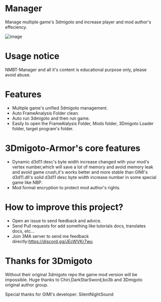 # Manager
Manage multiple game's 3dmigoto and increase player and mod author's effeciency.

![image](https://github.com/StarBobis/3DmigotoManager/assets/151726114/c6727f63-f81d-4014-9a2a-15e8e240d13c)

# Usage notice
NMBT-Manager and all it's content is educational purpose only, please avoid abuse.

# Features
- Multiple game's unified 3dmigoto management.
- Auto FrameAnalysis Folder clean.
- Auto run 3dmigoto and then run game.
- Easily to open the FrameAlalysis Folder, Mods folder, 3Dmigoto Loader folder, target program's folder.

# 3Dmigoto-Armor's core features
- Dynamic d3d11 desc's byte width increase changed with your mod's vertex number,which will save a lot of memory and avoid memory leak and avoid game crush,it's works better and more stable than GIMI's d3d11.dll's solid d3d11 desc byte width increase number in some special game like NBP.
- Mod format encryption to protect mod author's rights.

# How to improve this project?
- Open an issue to send feedback and advice.
- Send Pull requests for add something like tutorials docs, translates docs, etc...
- Join 3MA server to send me feedback directly:https://discord.gg/JEcWVKr7wu

# Thanks for 3Dmigoto
Without their original 3dmigoto repo the game mod version will be impossible. Huge thanks to Chiri,DarkStarSword,bo3b and 3Dmigoto original author group.

Special thanks for GIMI's developer: SilentNightSound
